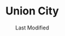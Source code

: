 ---
layout: location-page
date: Last Modified
description: "Local COVID-19 testing is available at Union City in Union City, New Jersey, USA."
permalink: "locations/new-jersey/union-city/union-city/"
tags:
  - locations
  - new-jersey
title: Union City
state: New Jersey
stateAbbr: NJ
hood: "Northern Hudson County"
address: "513 36th Street"
city: "Union City"
zip: "07087"
mapUrl: "http://maps.apple.com/?q=Union+City&address=513+36th+Street,Union+City,New+Jersey,07087"
locationType: Drive-thru or walk-in
phone: "201-366-8465"
website: "https://covid19.nj.gov/locations?query=Testing+Centers&tabOrder=all%2CpromotedContent%2Clocations%2Cresources%2Cstatus%2CNJfaqs%2CAASfaqs%2Ccoronavirus"
onlineBooking: undefined
closed: undefined
closedUpdate: April 17th, 2020
notes: "By appointment only. Local residents only. Requires phone screen."
days: Contact for hours of operation.
ctaMessage: Learn more
ctaUrl: "https://covid19.nj.gov/locations?query=Testing+Centers&tabOrder=all%2CpromotedContent%2Clocations%2Cresources%2Cstatus%2CNJfaqs%2CAASfaqs%2Ccoronavirus"
---